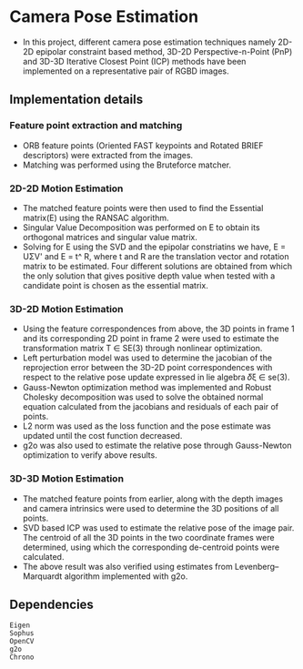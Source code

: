 # Camera Pose Estimation

 - In this project, different camera pose estimation techniques namely 2D-2D epipolar constraint based method, 3D-2D Perspective-n-Point (PnP) and 3D-3D Iterative Closest Point (ICP) methods have been implemented on a representative pair of RGBD images.

## Implementation details

### Feature point extraction and matching

 - ORB feature points (Oriented FAST keypoints and Rotated BRIEF descriptors) were extracted from the images. <br />
 - Matching was performed using the Bruteforce matcher. <br />

### 2D-2D Motion Estimation

 - The matched feature points were then used to find the Essential matrix(E) using the RANSAC algorithm. <br />
 - Singular Value Decomposition was performed on E to obtain its orthogonal matrices and singular value matrix. <br />
 - Solving for E using the SVD and the epipolar constriatins we have, E = UΣV' and E = t^ R, where t and R are the translation vector and rotation matrix to be estimated. Four different solutions are obtained from which the only solution that gives positive depth value when tested with a candidate point is chosen as the essential matrix. <br />

### 3D-2D Motion Estimation

 - Using the feature correspondences from above, the 3D points in frame 1 and its corresponding 2D point in frame 2 were used to estimate the transformation matrix T ∈ SE(3) through nonlinear optimization. <br />
 - Left perturbation model was used to determine the jacobian of the reprojection error between the 3D-2D point correspondences with respect to the relative pose update expressed in lie algebra 𝛿ξ ∈ se(3). <br />
 - Gauss-Newton optimization method was implemented and Robust Cholesky decomposition was used to solve the obtained normal equation calculated from the jacobians and residuals of each pair of points. <br />
 - L2 norm was used as the loss function and the pose estimate was updated until the cost function decreased. <br />
 - g2o was also used to estimate the relative pose through Gauss-Newton optimization to verify above results.
 <!-- - It can be concluded that the native optimization implementation outperforms g2o by a factor of 10 in computation time and <Performance comparison>. <br /> -->

### 3D-3D Motion Estimation

 - The matched feature points from earlier, along with the depth images and camera intrinsics were used to determine the 3D positions of all points. <br />
 - SVD based ICP was used to estimate the relative pose of the image pair. The centroid of all the 3D points in the two coordinate frames were determined, using which the corresponding de-centroid points were calculated. <br />
 - The above result was also verified using estimates from Levenberg–Marquardt algorithm implemented with g2o.


## Dependencies
```
Eigen
Sophus
OpenCV
g2o
Chrono
```